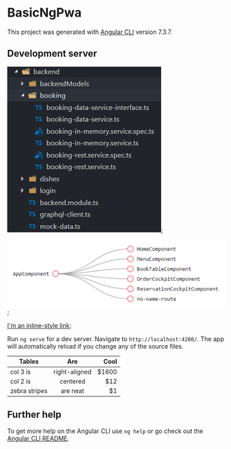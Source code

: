 # BasicNgPwa

This project was generated with [Angular CLI](https://github.com/angular/angular-cli) version 7.3.7.

## Development server

![alt text backend](images/back-end.PNG "Backend PNG");

![alt text routes](images/routes.png "Routes png");

[I'm an inline-style link](./document);

Run `ng serve` for a dev server. Navigate to `http://localhost:4200/`. The app will automatically reload if you change any of the source files.

| Tables        | Are           | Cool  |
| ------------- |:-------------:| -----:|
| col 3 is      | right-aligned | $1600 |
| col 2 is      | centered      |   $12 |
| zebra stripes | are neat      |    $1 |

## Further help

To get more help on the Angular CLI use `ng help` or go check out the [Angular CLI README](https://github.com/angular/angular-cli/blob/master/README.md).

